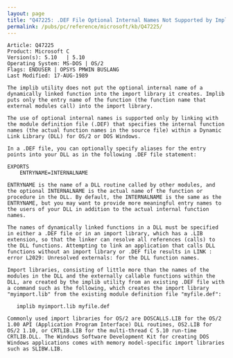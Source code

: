 ```yaml
---
layout: page
title: "Q47225: .DEF File Optional Internal Names Not Supported by Implib"
permalink: /pubs/pc/reference/microsoft/kb/Q47225/
---
```


	Article: Q47225
	Product: Microsoft C
	Version(s): 5.10   | 5.10
	Operating System: MS-DOS | OS/2
	Flags: ENDUSER | OPSYS PMWIN BUSLANG
	Last Modified: 17-AUG-1989
	
	The implib utility does not put the optional internal name of a
	dynamically linked function into the import library it creates. Implib
	puts only the entry name of the function (the function name that
	external modules call) into the import library.
	
	The use of optional internal names is supported only by linking with
	the module definition file (.DEF) that specifies the internal function
	names (the actual function names in the source file) within a Dynamic
	Link Library (DLL) for OS/2 or DOS Windows.
	
	In a .DEF file, you can optionally specify aliases for the entry
	points into your DLL as in the following .DEF file statement:
	
	EXPORTS
	    ENTRYNAME=INTERNALNAME
	
	ENTRYNAME is the name of a DLL routine called by other modules, and
	the optional INTERNALNAME is the actual name of the function or
	procedure in the DLL. By default, the INTERNALNAME is the same as the
	ENTRYNAME, but you may want to provide more meaningful entry names to
	the users of your DLL in addition to the actual internal function
	names.
	
	The names of dynamically linked functions in a DLL must be specified
	in either a .DEF file or in an import library, which has a .LIB
	extension, so that the linker can resolve all references (calls) to
	the DLL functions. Attempting to link an application that calls DLL
	functions without an import library or .DEF file results in LINK :
	error L2029: Unresolved externals: for the DLL function names.
	
	Import libraries, consisting of little more than the names of the
	modules in the DLL and the externally callable functions within the
	DLL, are created by the implib utility from an existing .DEF file with
	a command such as the following, which creates the import library
	"myimport.lib" from the existing module definition file "myfile.def":
	
	   implib myimport.lib myfile.def
	
	Commonly used import libraries for OS/2 are DOSCALLS.LIB for the OS/2
	1.00 API (Application Program Interface) DLL routines, OS2.LIB for
	OS/2 1.10, or CRTLIB.LIB for the multi-thread C 5.10 run-time
	CRTLIB.DLL. The Windows Software Development Kit for creating DOS
	Windows applications comes with memory model-specific import libraries
	such as SLIBW.LIB.
